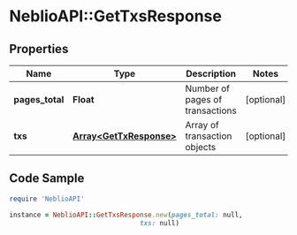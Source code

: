 # NeblioAPI::GetTxsResponse

## Properties
Name | Type | Description | Notes
------------ | ------------- | ------------- | -------------
**pages_total** | **Float** | Number of pages of transactions | [optional] 
**txs** | [**Array&lt;GetTxResponse&gt;**](GetTxResponse.md) | Array of transaction objects | [optional] 

## Code Sample

```ruby
require 'NeblioAPI'

instance = NeblioAPI::GetTxsResponse.new(pages_total: null,
                                 txs: null)
```


